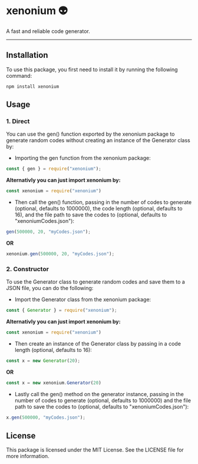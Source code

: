 # xenonium 👽
A fast and reliable code generator.
___
## Installation
To use this package, you first need to install it by running the following command:
```
npm install xenonium
```
## Usage
### 1. Direct
You can use the gen() function exported by the xenonium package to generate random codes without creating an instance of the Generator class by:
- Importing the gen function from the xenonium package:
```js
const { gen } = require("xenonium");
```
**Alternativly you can just import xenonium by:**
```js
const xenonium = require("xenonium")
```
- Then call the gen() function, passing in the number of codes to generate (optional, defaults to 1000000), the code length (optional, defaults to 16), and the file path to save the codes to (optional, defaults to "xenoniumCodes.json"):
```js
gen(500000, 20, "myCodes.json");
```
**OR**
```js
xenonium.gen(500000, 20, "myCodes.json");
```
### 2. Constructor
To use the Generator class to generate random codes and save them to a JSON file, you can do the following:
- Import the Generator class from the xenonium package:
```js
const { Generator } = require("xenonium");
```
**Alternativly you can just import xenonium by:**
```js
const xenonium = require("xenonium")
```
- Then create an instance of the Generator class by passing in a code length (optional, defaults to 16):
```js
const x = new Generator(20);
```
**OR**
```js
const x = new xenonium.Generator(20)
```
- Lastly call the gen() method on the generator instance, passing in the number of codes to generate (optional, defaults to 1000000) and the file path to save the codes to (optional, defaults to "xenoniumCodes.json"):
```js
x.gen(500000, "myCodes.json");
```
## License
This package is licensed under the MIT License. See the LICENSE file for more information.

